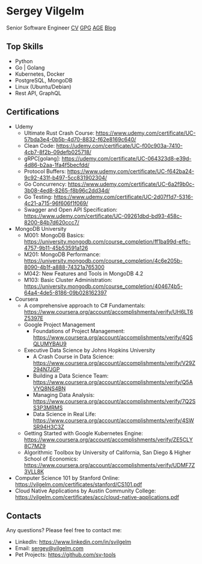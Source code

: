 # Sergey Vilgelm

Senior Software Engineer
[CV](https://vilgelm.com/SergeyVilgelmCV.pdf)
[GPG](https://keys.openpgp.org/search?q=sergey%40vilgelm.com "C08A28D0D765525FE8B681B408D0E2FF778887E6")
[AGE](https://raw.githubusercontent.com/SVilgelm/SVilgelm/main/age.txt "age1lt4xe6szytnwnhqv7q8khesrcuvp2kkm2xkhy59950h4w0z3guhspa3anc")
[Blog](https://medium.com/@sergey.vilgelm)

## Top Skills

* Python
* Go | Golang
* Kubernetes, Docker
* PostgreSQL, MongoDB
* Linux (Ubuntu/Debian)
* Rest API, GraphQL

## Certifications

* Udemy
  * Ultimate Rust Crash Course: https://www.udemy.com/certificate/UC-57bda3e4-0b5b-4d70-8832-f62e8169c640/
  * Clean Code: https://udemy.com/certificate/UC-f00c903a-7410-4cb7-8f2b-09defb025718/
  * gRPC[golang]: https://udemy.com/certificate/UC-064323d8-e39d-4d86-b2aa-1fa4f5becfdd/
  * Protocol Buffers: https://www.udemy.com/certificate/UC-f642ba24-9c92-431f-b497-5cc831902304/
  * Go Concurrency: https://www.udemy.com/certificate/UC-6a2f9b0c-3b08-4ed8-8265-f8b96c2dd34d/
  * Go Testing: https://www.udemy.com/certificate/UC-2d07f1d7-5316-4c21-a715-96f606f1f069/
  * Swagger and Open API Specification: https://www.udemy.com/certificate/UC-09261dbd-bd93-458c-8200-84b7d620ccc7/
* MongoDB University
  * M001: MongoDB Basics: https://university.mongodb.com/course_completion/ff1ba99d-effc-4757-9b11-45b53591a126
  * M201: MongoDB Performance: https://university.mongodb.com/course_completion/4c6e205b-8090-4b1f-a888-74321a765300
  * M042: New Features and Tools in MongoDB 4.2
  * M103: Basic Cluster Administration: https://university.mongodb.com/course_completion/404674b5-64a4-4de5-8186-09b028162397
* Coursera
  * A comprehensive approach to C# Fundamentals: https://www.coursera.org/account/accomplishments/verify/UH6LT6Z5397E 
  * Google Project Management
    * Foundations of Project Management: https://www.coursera.org/account/accomplishments/verify/4QSQLUMYBAU9
  * Executive Data Science by Johns Hopkins University
    * A Crash Course in Data Science: https://www.coursera.org/account/accomplishments/verify/V29Z294N7JGP
    * Building a Data Science Team: https://www.coursera.org/account/accomplishments/verify/Q5AVYQ8NS4BN
    * Managing Data Analysis: https://www.coursera.org/account/accomplishments/verify/7Q2SS3P3MRMS
    * Data Science in Real Life: https://www.coursera.org/account/accomplishments/verify/4SWSR94H3C3Z
  * Getting Started with Google Kubernetes Engine: https://www.coursera.org/account/accomplishments/verify/ZE5CLY8C7MZ9
  * Algorithmic Toolbox by University of California, San Diego & Higher School of Economics: https://www.coursera.org/account/accomplishments/verify/UDMF7Z3VLL8K
* Computer Science 101 by Stanford Online: https://vilgelm.com/certificates/stanford/CS101.pdf
* Cloud Native Applications by Austin Community College: https://vilgelm.com/certificates/acc/cloud-native-applications.pdf

## Contacts
Any questions? Please feel free to contact me:

* LinkedIn: https://www.linkedin.com/in/svilgelm
* Email: sergey@vilgelm.com
* Pet Projects: https://github.com/sv-tools
